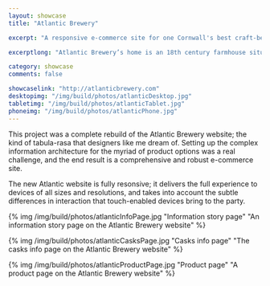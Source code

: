 ```yaml
---
layout: showcase
title: "Atlantic Brewery"

excerpt: "A responsive e-commerce site for one Cornwall's best craft-beer brewers."

excerptlong: "Atlantic Brewery’s home is an 18th century farmhouse situated just a few miles from the beautiful North Cornish coast near Newquay and the spectacular Atlantic ocean."

category: showcase
comments: false

showcaselink: "http://atlanticbrewery.com"
desktopimg: "/img/build/photos/atlanticDesktop.jpg"
tabletimg: "/img/build/photos/atlanticTablet.jpg"
phoneimg: "/img/build/photos/atlanticPhone.jpg"
---
```


This project was a complete rebuild of the Atlantic Brewery website; the kind of tabula-rasa that designers like me dream of. Setting up the complex information architecture for the  myriad of product options was a real challenge, and the end result is a comprehensive and robust e-commerce site.

The new Atlantic website is fully resonsive; it delivers the full experience to devices of all sizes and resolutions, and takes into account the subtle differences in interaction that touch-enabled devices bring to the party.

{% img /img/build/photos/atlanticInfoPage.jpg "Information story page" "An information story page on the Atlantic Brewery website" %}

{% img /img/build/photos/atlanticCasksPage.jpg "Casks info page" "The casks info page on the Atlantic Brewery website" %}

{% img /img/build/photos/atlanticProductPage.jpg "Product page" "A product page on the Atlantic Brewery website" %}
